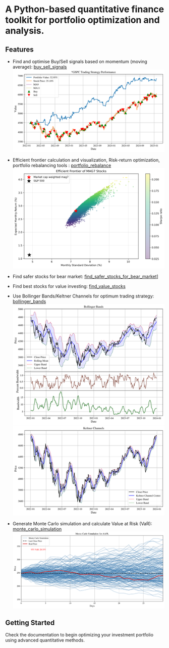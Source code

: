 # A Python-based quantitative finance toolkit for portfolio optimization and analysis.

## Features
- Find and optimise Buy/Sell signals based on momentum (moving average): [buy_sell_signals](buy_sell_signals.ipynb)
![Buy/Sell Signal using momentum](figures/^GSPC_portfolio_performance.png)

- Efficient frontier calculation and visualization, Risk-return optimization, portfolio rebalancing tools : [portfolio_rebalance](portfolio_rebalance.ipynb)
![Efficient Frontier](figures/efficient_frontier.png)

- Find safer stocks for bear market: [find_safer_stocks_for_bear_market](find_safer_stocks_for_bear_market.ipynb)]

- Find best stocks for value investing: [find_value_stocks](find_value_stocks.ipynb)
- Use Bollinger Bands/Keltner Channels for optimum trading strategy: [bollinger_bands](bollinger_bands.ipynb)
![Bollinger Bands](figures/bollinger_bands.png)
![Keltner Channels](figures/keltner_channels.png)

- Generate Monte Carlo simulation and calculate Value at Risk (VaR): [monte_carlo_simulation](monte_carlo_simulation.ipynb)
![Monte Carlo Simulation](figures/monte_carlo_simulation.png)

## Getting Started
Check the documentation to begin optimizing your investment portfolio using advanced quantitative methods.
